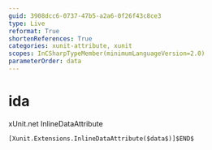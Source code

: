 ```yaml
---
guid: 3908dcc6-0737-47b5-a2a6-0f26f43c8ce3
type: Live
reformat: True
shortenReferences: True
categories: xunit-attribute, xunit
scopes: InCSharpTypeMember(minimumLanguageVersion=2.0)
parameterOrder: data
---
```


# ida

xUnit.net InlineDataAttribute

```
[Xunit.Extensions.InlineDataAttribute($data$)]$END$
```
